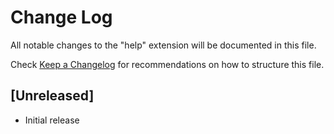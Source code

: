 # Change Log

All notable changes to the "help" extension will be documented in this file.

Check [Keep a Changelog](http://keepachangelog.com/) for recommendations on how to structure this file.

## [Unreleased]

- Initial release